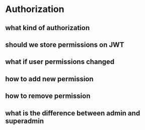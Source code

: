 # Authorization

## what kind of authorization

## should we store permissions on JWT

## what if user permissions changed

## how to add new permission

## how to remove permission

## what is the difference between admin and superadmin
